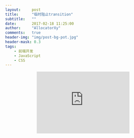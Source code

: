 ```yaml
---
layout:     post
title:      "临时阻止transition"
subtitle:   ""
date:       2017-02-18 11:25:00
author:     "AllocatorXy"
comments:   true
header-img: "img/post-bg-pot.jpg"
header-mask: 0.3
tags:
    - 前端开发
    - JavaScript
    - CSS
---
```


<iframe src="https://allocatorxy.github.io/js-demo-slide/" frameborder="0" width="300px" height="200px" scrolling="none" style="position: relative;margin-left: -150px;left: 50%;"></iframe>